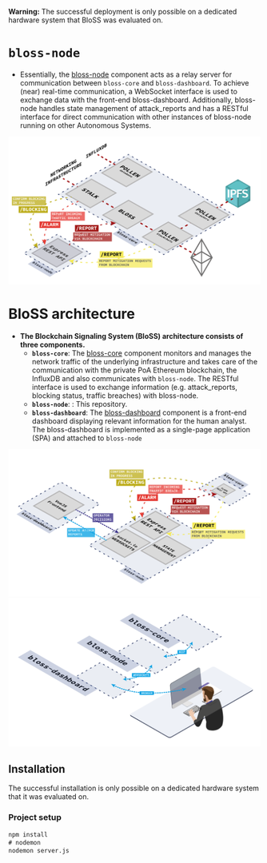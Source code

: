 **Warning:** 
The successful deployment is only possible on a dedicated hardware system that BloSS was evaluated on.

# `bloss-node`
- Essentially, the [bloss-node](http://github.com/blockchain-signaling-system/bloss-node) component acts as a relay server for communication between `bloss-core` and `bloss-dashboard`. To achieve (near) real-time communication, a WebSocket interface is used to exchange data with the front-end bloss-dashboard. Additionally, bloss-node handles state management of attack_reports and has a RESTful interface for direct communication with other instances of bloss-node running on other Autonomous Systems. 

![bloss-node-and-core](/figures/bloss-node-and-core.png)

# BloSS architecture
- **The Blockchain Signaling System (BloSS) architecture consists of three components.**
  - **`bloss-core`**: The [bloss-core](http://github.com/blockchain-signaling-system/bloss-core) component monitors and manages the network traffic of the underlying infrastructure and takes care of the communication with the private PoA Ethereum blockchain, the InfluxDB and also communicates with `bloss-node`. The RESTful interface is used to exchange information (e.g. attack_reports, blocking status, traffic breaches) with bloss-node. 
  - **`bloss-node`**: : This repository.
  - **`bloss-dashboard`**: The [bloss-dashboard](http://github.com/blockchain-signaling-system/bloss-dashboard) component is a front-end dashboard displaying relevant information for the human analyst. The bloss-dashboard is implemented as a single-page application (SPA) and attached to `bloss-node`

![bloss-full-architecture](/figures/bloss-full-architecture.png)
![bloss-communication-interfaces](/figures/bloss-communication-interfaces.png)

## Installation 
The successful installation is only possible on a dedicated hardware system that it was evaluated on. 

### Project setup
```
npm install 
# nodemon 
nodemon server.js
```


